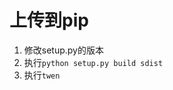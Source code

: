 <!--
 * @Author       : xupingmao
 * @email        : 578749341@qq.com
 * @Date         : 2023-10-15 19:48:02
 * @LastEditors  : xupingmao
 * @LastEditTime : 2023-10-15 19:48:19
 * @FilePath     : /xnote/docs/upload_to_pip.md
 * @Description  : 描述
-->
# 上传到pip

1. 修改setup.py的版本
2. 执行`python setup.py build sdist`
3. 执行`twen`